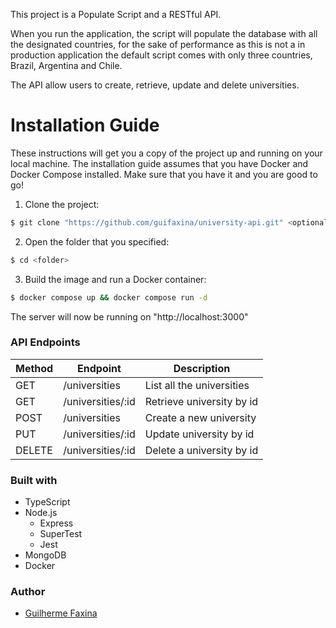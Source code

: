This project is a Populate Script and a RESTful API.

When you run the application, the script will populate the database with all the designated countries, 
for the sake of performance as this is not a in production application the default script comes with only three countries, Brazil, Argentina and Chile.

The API allow users to create, retrieve, update and delete universities. 

# Installation Guide

These instructions will get you a copy of the project up and running on your local machine.
The installation guide assumes that you have Docker and Docker Compose installed. Make sure that you have it and you are good to go!

1. Clone the project:
```sh
$ git clone "https://github.com/guifaxina/university-api.git" <optional:folder>
```
2. Open the folder that you specified:
```sh
$ cd <folder>
```
3. Build the image and run a Docker container:
```sh
$ docker compose up && docker compose run -d 
```
The server will now be running on "http://localhost:3000"
### API Endpoints

| Method | Endpoint | Description |
| ------ | -------- | ----------- |
| GET    | /universities | List all the universities |
| GET    | /universities/:id | Retrieve university by id |
| POST   | /universities | Create a new university |
| PUT   | /universities/:id | Update university by id |
| DELETE   | /universities/:id | Delete a university by id |

### Built with
* TypeScript
* Node.js
  * Express
  * SuperTest
  * Jest
* MongoDB
* Docker

### Author
* [Guilherme Faxina](https://www.linkedin.com/in/guifaxina/)
